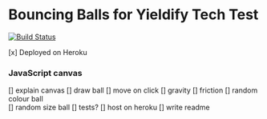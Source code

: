 # Bouncing Balls for Yieldify Tech Test

[![Build Status](https://app.travis-ci.com/fg24davies/yieldifyTechTest.svg?branch=main)](https://app.travis-ci.com/fg24davies/yieldifyTechTest)

[x] Deployed on Heroku

### JavaScript canvas

[] explain canvas
[] draw ball
[] move on click
[] gravity
[] friction
[] random colour ball  
[] random size ball
[] tests?
[] host on heroku
[] write readme
